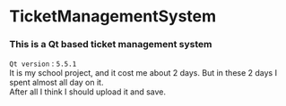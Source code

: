# TicketManagementSystem
### This is a Qt based ticket management system
`Qt version` : `5.5.1`<br>
It is my school project, and it cost me about 2 days. But in these 2 days I spent almost all day on it.<br>
After all I think I should upload it and save.
